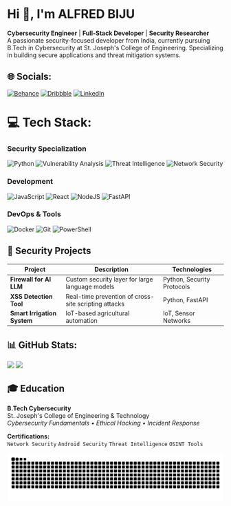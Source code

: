 # Hi 👋, I'm ALFRED BIJU
**Cybersecurity Engineer** | **Full-Stack Developer** | **Security Researcher**  
A passionate security-focused developer from India, currently pursuing B.Tech in Cybersecurity at St. Joseph's College of Engineering. Specializing in building secure applications and threat mitigation systems.

## 🌐 Socials:
[![Behance](https://img.shields.io/badge/Behance-1769ff?logo=behance&logoColor=white)](https://www.behance.net/ajaydesigns)
[![Dribbble](https://img.shields.io/badge/Dribbble-EA4C89?logo=dribbble&logoColor=white)](https://dribbble.com/AjayVarmadesignare)
[![LinkedIn](https://img.shields.io/badge/LinkedIn-%230077B5.svg?logo=linkedin&logoColor=white)](https://www.linkedin.com/in/ajay-varma-67b8b0289/)

# 💻 Tech Stack:
### Security Specialization
![Python](https://img.shields.io/badge/python-3670A0?style=for-the-badge&logo=python&logoColor=ffdd54)
![Vulnerability Analysis](https://img.shields.io/badge/-Vulnerability%20Analysis-important)
![Threat Intelligence](https://img.shields.io/badge/-Threat%20Intelligence-blueviolet)
![Network Security](https://img.shields.io/badge/-Network%20Security-success)

### Development
![JavaScript](https://img.shields.io/badge/javascript-%23323330.svg?style=for-the-badge&logo=javascript&logoColor=%23F7DF1E)
![React](https://img.shields.io/badge/react-%2320232a.svg?style=for-the-badge&logo=react&logoColor=%2361DAFB)
![NodeJS](https://img.shields.io/badge/node.js-6DA55F?style=for-the-badge&logo=node.js&logoColor=white)
![FastAPI](https://img.shields.io/badge/FastAPI-005571?style=for-the-badge&logo=fastapi)

### DevOps & Tools
![Docker](https://img.shields.io/badge/docker-%230db7ed.svg?style=for-the-badge&logo=docker&logoColor=white)
![Git](https://img.shields.io/badge/git-%23F05033.svg?style=for-the-badge&logo=git&logoColor=white)
![PowerShell](https://img.shields.io/badge/PowerShell-%235391FE.svg?style=for-the-badge&logo=powershell&logoColor=white)

## 🔐 Security Projects
| Project | Description | Technologies |
|---------|-------------|-------------|
| **Firewall for AI LLM** | Custom security layer for large language models | Python, Security Protocols |
| **XSS Detection Tool** | Real-time prevention of cross-site scripting attacks | Python, FastAPI |
| **Smart Irrigation System** | IoT-based agricultural automation | IoT, Sensor Networks |

## 📊 GitHub Stats:
![](https://github-readme-stats.vercel.app/api?username=ajayvarma007789&theme=dark&hide_border=false&include_all_commits=false&count_private=false)
![](https://github-readme-streak-stats.herokuapp.com/?user=ajayvarma007789&theme=dark&hide_border=false)

## 🎓 Education
**B.Tech Cybersecurity**  
St. Joseph's College of Engineering & Technology  
*Cybersecurity Fundamentals • Ethical Hacking • Incident Response*

**Certifications:**  
`Network Security` `Android Security` `Threat Intelligence` `OSINT Tools`

<img src="https://raw.githubusercontent.com/ajayvarma007789/ajayvarma007789/output/snake.svg" alt="Coding Activity" />
